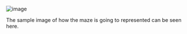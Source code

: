 ![image](https://github.com/Sirpy-Palaniswamy/prims_maze/assets/50924555/4145ad31-4fe1-43d8-80be-a23a04b8b40b)

The sample image of how the maze is going to represented can be seen here.
